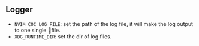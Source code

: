 ## Logger
- `NVIM_COC_LOG_FILE`: set the path of the log file, it will make the log output to one single file.
- `XDG_RUNTIME_DIR`: set the dir of log files.
